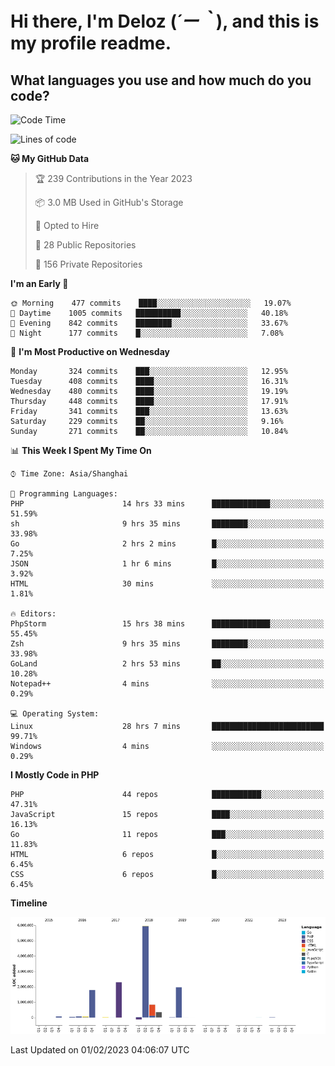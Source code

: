 # **Hi there, I'm Deloz (*´ー｀*), and this is my profile readme.**
<!--  [![Profile views](https://gpvc.arturio.dev/dank-del)](https://github.com/dank-del) -->
## **What languages you use and how much do you code?**

<!--START_SECTION:waka-->
![Code Time](http://img.shields.io/badge/Code%20Time-756%20hrs%206%20mins-blue)

![Lines of code](https://img.shields.io/badge/From%20Hello%20World%20I%27ve%20Written-13%20Million%20lines%20of%20code-blue)

**🐱 My GitHub Data** 

> 🏆 239 Contributions in the Year 2023
 > 
> 📦 3.0 MB Used in GitHub's Storage 
 > 
> 💼 Opted to Hire
 > 
> 📜 28 Public Repositories 
 > 
> 🔑 156 Private Repositories  
 > 
**I'm an Early 🐤** 

```text
🌞 Morning    477 commits    ████░░░░░░░░░░░░░░░░░░░░░   19.07% 
🌆 Daytime    1005 commits   ██████████░░░░░░░░░░░░░░░   40.18% 
🌃 Evening    842 commits    ████████░░░░░░░░░░░░░░░░░   33.67% 
🌙 Night      177 commits    █░░░░░░░░░░░░░░░░░░░░░░░░   7.08%

```
📅 **I'm Most Productive on Wednesday** 

```text
Monday       324 commits    ███░░░░░░░░░░░░░░░░░░░░░░   12.95% 
Tuesday      408 commits    ████░░░░░░░░░░░░░░░░░░░░░   16.31% 
Wednesday    480 commits    ████░░░░░░░░░░░░░░░░░░░░░   19.19% 
Thursday     448 commits    ████░░░░░░░░░░░░░░░░░░░░░   17.91% 
Friday       341 commits    ███░░░░░░░░░░░░░░░░░░░░░░   13.63% 
Saturday     229 commits    ██░░░░░░░░░░░░░░░░░░░░░░░   9.16% 
Sunday       271 commits    ██░░░░░░░░░░░░░░░░░░░░░░░   10.84%

```


📊 **This Week I Spent My Time On** 

```text
⌚︎ Time Zone: Asia/Shanghai

💬 Programming Languages: 
PHP                      14 hrs 33 mins      █████████████░░░░░░░░░░░░   51.59% 
sh                       9 hrs 35 mins       ████████░░░░░░░░░░░░░░░░░   33.98% 
Go                       2 hrs 2 mins        █░░░░░░░░░░░░░░░░░░░░░░░░   7.25% 
JSON                     1 hr 6 mins         █░░░░░░░░░░░░░░░░░░░░░░░░   3.92% 
HTML                     30 mins             ░░░░░░░░░░░░░░░░░░░░░░░░░   1.81%

🔥 Editors: 
PhpStorm                 15 hrs 38 mins      █████████████░░░░░░░░░░░░   55.45% 
Zsh                      9 hrs 35 mins       ████████░░░░░░░░░░░░░░░░░   33.98% 
GoLand                   2 hrs 53 mins       ██░░░░░░░░░░░░░░░░░░░░░░░   10.28% 
Notepad++                4 mins              ░░░░░░░░░░░░░░░░░░░░░░░░░   0.29%

💻 Operating System: 
Linux                    28 hrs 7 mins       █████████████████████████   99.71% 
Windows                  4 mins              ░░░░░░░░░░░░░░░░░░░░░░░░░   0.29%

```

**I Mostly Code in PHP** 

```text
PHP                      44 repos            ███████████░░░░░░░░░░░░░░   47.31% 
JavaScript               15 repos            ████░░░░░░░░░░░░░░░░░░░░░   16.13% 
Go                       11 repos            ███░░░░░░░░░░░░░░░░░░░░░░   11.83% 
HTML                     6 repos             █░░░░░░░░░░░░░░░░░░░░░░░░   6.45% 
CSS                      6 repos             █░░░░░░░░░░░░░░░░░░░░░░░░   6.45%

```


**Timeline**

![Chart not found](https://raw.githubusercontent.com/deloz/deloz/main/charts/bar_graph.png) 


 Last Updated on 01/02/2023 04:06:07 UTC
<!--END_SECTION:waka-->
